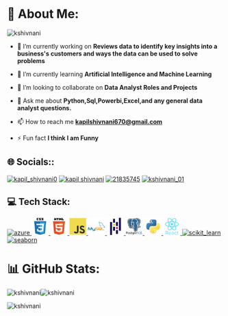 <h1 align="left">💫 About Me:</h1>

<p align="left"> <img src="https://komarev.com/ghpvc/?username=kshivnani&label=Profile%20views&color=0e75b6&style=flat" alt="kshivnani" /> </p>

- 🔭 I’m currently working on **Reviews data to identify key insights into a business's customers and ways the data can be used to solve problems**

- 🌱 I’m currently learning **Artificial Intelligence and Machine Learning**

- 👯 I’m looking to collaborate on **Data Analyst Roles and Projects**

- 💬 Ask me about **Python,Sql,Powerbi,Excel,and any general data analyst questions.**

- 📫 How to reach me **kapilshivnani670@gmail.com**

- ⚡ Fun fact **I think I am Funny**

<h2 align="left">🌐 Socials::</h2>
<p align="left">
<a href="https://twitter.com/kapil_shivnani0" target="blank"><img align="center" src="https://raw.githubusercontent.com/rahuldkjain/github-profile-readme-generator/master/src/images/icons/Social/twitter.svg" alt="kapil_shivnani0" height="30" width="40" /></a>
<a href="https://linkedin.com/in/kapil shivnani" target="blank"><img align="center" src="https://raw.githubusercontent.com/rahuldkjain/github-profile-readme-generator/master/src/images/icons/Social/linked-in-alt.svg" alt="kapil shivnani" height="30" width="40" /></a>
<a href="https://stackoverflow.com/users/21835745" target="blank"><img align="center" src="https://raw.githubusercontent.com/rahuldkjain/github-profile-readme-generator/master/src/images/icons/Social/stack-overflow.svg" alt="21835745" height="30" width="40" /></a>
<a href="https://instagram.com/kshivnani_01" target="blank"><img align="center" src="https://raw.githubusercontent.com/rahuldkjain/github-profile-readme-generator/master/src/images/icons/Social/instagram.svg" alt="kshivnani_01" height="30" width="40" /></a>
</p>

<h2 align="left">💻 Tech Stack:</h2>
<p align="left"> <a href="https://azure.microsoft.com/en-in/" target="_blank" rel="noreferrer"> <img src="https://www.vectorlogo.zone/logos/microsoft_azure/microsoft_azure-icon.svg" alt="azure" width="40" height="40"/> </a> <a href="https://www.w3schools.com/css/" target="_blank" rel="noreferrer"> <img src="https://raw.githubusercontent.com/devicons/devicon/master/icons/css3/css3-original-wordmark.svg" alt="css3" width="40" height="40"/> </a> <a href="https://www.w3.org/html/" target="_blank" rel="noreferrer"> <img src="https://raw.githubusercontent.com/devicons/devicon/master/icons/html5/html5-original-wordmark.svg" alt="html5" width="40" height="40"/> </a> <a href="https://developer.mozilla.org/en-US/docs/Web/JavaScript" target="_blank" rel="noreferrer"> <img src="https://raw.githubusercontent.com/devicons/devicon/master/icons/javascript/javascript-original.svg" alt="javascript" width="40" height="40"/> </a> <a href="https://www.mysql.com/" target="_blank" rel="noreferrer"> <img src="https://raw.githubusercontent.com/devicons/devicon/master/icons/mysql/mysql-original-wordmark.svg" alt="mysql" width="40" height="40"/> </a> <a href="https://pandas.pydata.org/" target="_blank" rel="noreferrer"> <img src="https://raw.githubusercontent.com/devicons/devicon/2ae2a900d2f041da66e950e4d48052658d850630/icons/pandas/pandas-original.svg" alt="pandas" width="40" height="40"/> </a> <a href="https://www.postgresql.org" target="_blank" rel="noreferrer"> <img src="https://raw.githubusercontent.com/devicons/devicon/master/icons/postgresql/postgresql-original-wordmark.svg" alt="postgresql" width="40" height="40"/> </a> <a href="https://www.python.org" target="_blank" rel="noreferrer"> <img src="https://raw.githubusercontent.com/devicons/devicon/master/icons/python/python-original.svg" alt="python" width="40" height="40"/> </a> <a href="https://reactjs.org/" target="_blank" rel="noreferrer"> <img src="https://raw.githubusercontent.com/devicons/devicon/master/icons/react/react-original-wordmark.svg" alt="react" width="40" height="40"/> </a> <a href="https://scikit-learn.org/" target="_blank" rel="noreferrer"> <img src="https://upload.wikimedia.org/wikipedia/commons/0/05/Scikit_learn_logo_small.svg" alt="scikit_learn" width="40" height="40"/> </a> <a href="https://seaborn.pydata.org/" target="_blank" rel="noreferrer"> <img src="https://seaborn.pydata.org/_images/logo-mark-lightbg.svg" alt="seaborn" width="40" height="40"/> </a> </p>

<h1 align="left">📊 GitHub Stats:</h1>

<p><img align="left" src="https://github-readme-stats.vercel.app/api/top-langs?username=kshivnani&show_icons=true&locale=en&layout=compact" alt="kshivnani" /></p>

<p>&nbsp;<img align="left" src="https://github-readme-stats.vercel.app/api?username=kshivnani&show_icons=true&locale=en" alt="kshivnani" /></p>

<p><img align="left" src="https://github-readme-streak-stats.herokuapp.com/?user=kshivnani&" alt="kshivnani" /></p>
